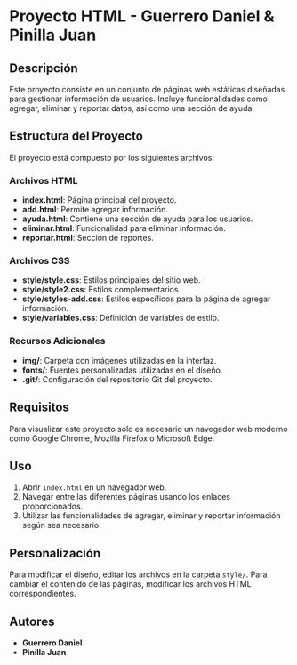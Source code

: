 # Proyecto HTML - Guerrero Daniel & Pinilla Juan

## Descripción
Este proyecto consiste en un conjunto de páginas web estáticas diseñadas para gestionar información de usuarios. Incluye funcionalidades como agregar, eliminar y reportar datos, así como una sección de ayuda.

## Estructura del Proyecto

El proyecto está compuesto por los siguientes archivos:

### Archivos HTML
- **index.html**: Página principal del proyecto.
- **add.html**: Permite agregar información.
- **ayuda.html**: Contiene una sección de ayuda para los usuarios.
- **eliminar.html**: Funcionalidad para eliminar información.
- **reportar.html**: Sección de reportes.

### Archivos CSS
- **style/style.css**: Estilos principales del sitio web.
- **style/style2.css**: Estilos complementarios.
- **style/styles-add.css**: Estilos específicos para la página de agregar información.
- **style/variables.css**: Definición de variables de estilo.

### Recursos Adicionales
- **img/**: Carpeta con imágenes utilizadas en la interfaz.
- **fonts/**: Fuentes personalizadas utilizadas en el diseño.
- **.git/**: Configuración del repositorio Git del proyecto.

## Requisitos
Para visualizar este proyecto solo es necesario un navegador web moderno como Google Chrome, Mozilla Firefox o Microsoft Edge.

## Uso
1. Abrir `index.html` en un navegador web.
2. Navegar entre las diferentes páginas usando los enlaces proporcionados.
3. Utilizar las funcionalidades de agregar, eliminar y reportar información según sea necesario.

## Personalización
Para modificar el diseño, editar los archivos en la carpeta `style/`. Para cambiar el contenido de las páginas, modificar los archivos HTML correspondientes.

## Autores
- **Guerrero Daniel**
- **Pinilla Juan**

